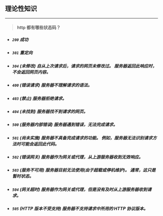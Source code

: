 ## 理论性知识

---

> ####  http 都有哪些状态码？

- ##### `200` 成功
- ##### `301` 重定向
- ##### `304` (未修改) 自从上次请求后，请求的网页未修改过。 服务器返回此响应时，不会返回网页内容。
- ##### `400` (错误请求) 服务器不理解请求的语法。
- ##### `403` (禁止) 服务器拒绝请求。
- ##### `404` (未找到) 服务器找不到请求的网页。
- ##### `500` (服务器内部错误) 服务器遇到错误，无法完成请求。
- ##### `501` (尚未实施) 服务器不具备完成请求的功能。 例如，服务器无法识别请求方法时可能会返回此代码。
- ##### `502` (错误网关) 服务器作为网关或代理，从上游服务器收到无效响应。
- ##### `503` (服务不可用) 服务器目前无法使用(由于超载或停机维护)。 通常，这只是暂时状态。
- ##### `504` (网关超时) 服务器作为网关或代理，但是没有及时从上游服务器收到请求。
- ##### `505` (HTTP 版本不受支持) 服务器不支持请求中所用的 HTTP 协议版本。



<!-- [八股文去Vitepree看]() -->